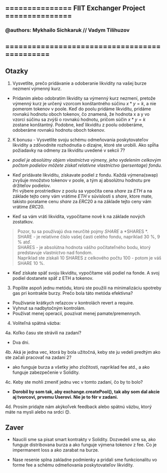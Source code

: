 ## =============== FIIT Exchanger Project ===============		       
###  	      @authors: Mykhailo Sichkaruk // Vadym Tilihuzov     
## =============================================

## Otazky
1. Vysvetlite, prečo pridávanie a odoberanie likvidity na vašej burze nezmení výmenný kurz.


- Pridaním alebo odobratím likvidity sa výmenný kurz nezmení, pretože výmenný kurz je určený vzorcom konštantného súčinu $x * y = k$, a nie pomerom tokenov v poole.
Keď do poolu pridáme likviditu, pridáme rovnakú hodnotu oboch tokenov, čo znamená, že hodnota x a y vo vzorci súčinu sa zvýši o rovnakú hodnotu, pričom súčin $x * y = k$ zostane konštantný.
Podobne, keď likviditu z poolu odoberáme, odoberáme rovnakú hodnotu oboch tokenov.


2. K bonusu - Vysvetlite svoju schému odmeňovania poskytovateľov likvidity a zdôvodnite rozhodnutia o dizajne, ktoré ste urobili. Ako spĺňa požiadavky na odmeny za likviditu uvedené v sekcii 7?

- _podiel je absolútny objem vlastníctva výmeny, jeho vydelením celkovým počtom podielov môžete získať relatívne vlastníctvo (persentage) fondu._

- Keď pridávate likviditu, získavate podiel z fondu. Každá výmena(swap) zvyšuje množstvo tokenov v poole, a tým aj absolútnu hodnotu pre držiteľov podielov.  
Pri výbere prostriedkov z poolu sa vypočíta cena $share$ za $ETH$ a na základe tejto ceny vám vrátime $ETH$ v súvislosti s $share$, ktore mate, takisto poratame cenu $share$ za $ERC20$ a na základe tejto ceny vám vrátime $ERC20$.

- Keď sa vám vráti likvidita, vypočítame nové k na základe nových zostatkov.
> Pozor, tu sa používajú dva neurčité pojmy *SHARE* a *SHARES *.   
SHARE - je relatívne číslo vašej časti celého fondu, napríklad 30 %, 9 % atď.  
SHARES - je absolútna hodnota vášho počítateľného bodu, ktorý predstavuje vlastníctvo nad fondom.   
Napríklad ste získali 10 SHARES z celkového počtu 100 - potom je váš SHARE 10 %. 
- Keď získate späť svoju likviditu, vypočítame váš podiel na fonde. A svoj podiel dostanete späť z ETH a tokenov. 



3. Popíšte aspoň jednu metódu, ktorú ste použili na minimalizáciu spotreby gas pri kontrakte burzy. Prečo bola táto metóda efektívna?

- Používanie krátkych reťazcov v kontrolách revert a require.
- Vyhnut sa nadbytočným kontrolám.
- Používat menej operacií, pouzivat menej pamate/premennych.


4. Voliteľná spätná väzba:

4a. Koľko času ste strávili na zadaní?
- Dva dni.


4b. Aká je jedna vec, ktorá by bola užitočná, keby ste ju vedeli predtým ako ste začali pracovať na zadaní 2?

- ako funguje burza a všetky jeho zložitosti, napriklad fee atd., a ako funguje zabezpečenie v Solidity.

4c. Keby ste mohli zmeniť jednu vec v tomto zadaní, čo by to bolo?

- **Dorobil by som tak, aby exchange.createPool(), tak aby som dal akcie aj tvorcovi, prvemu Userovi. Nie je to fér v zadani.**


4d. Prosím pridajte nám akýkoľvek feedback alebo spätnú väzbu, ktorý máte na mysli alebo na srdci 😊.

## Zaver
 - Naucili sme sa pisat smart kontrakty v Solidity. Dozvedeli sme sa, ako funguje distribovana burza a ako funguje výmena tokenov z fee. Co je impermanent loss a ako zarabat na burze.

 - Nase resenie splna zakladne podmienky a pridali sme funkcionalitu vo forme fee a schému odmeňovania poskytovateľov likvidity.